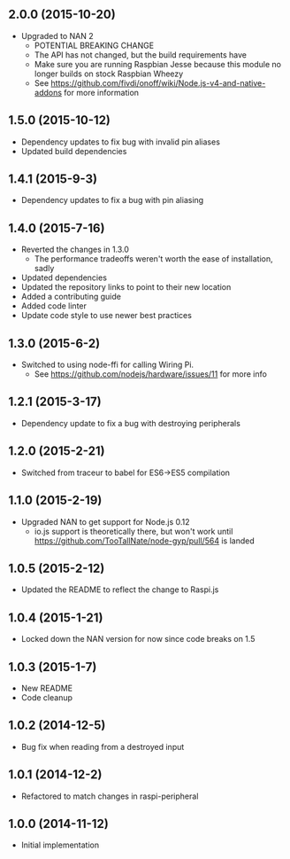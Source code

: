 ## 2.0.0 (2015-10-20)

- Upgraded to NAN 2
  - POTENTIAL BREAKING CHANGE
  - The API has not changed, but the build requirements have
  - Make sure you are running Raspbian Jesse because this module no longer builds on stock Raspbian Wheezy
  - See https://github.com/fivdi/onoff/wiki/Node.js-v4-and-native-addons for more information

## 1.5.0 (2015-10-12)

- Dependency updates to fix bug with invalid pin aliases
- Updated build dependencies

## 1.4.1 (2015-9-3)

- Dependency updates to fix a bug with pin aliasing

## 1.4.0 (2015-7-16)

- Reverted the changes in 1.3.0
  - The performance tradeoffs weren't worth the ease of installation, sadly
- Updated dependencies
- Updated the repository links to point to their new location
- Added a contributing guide
- Added code linter
- Update code style to use newer best practices

## 1.3.0 (2015-6-2)

- Switched to using node-ffi for calling Wiring Pi.
    - See https://github.com/nodejs/hardware/issues/11 for more info

## 1.2.1 (2015-3-17)

- Dependency update to fix a bug with destroying peripherals

## 1.2.0 (2015-2-21)

- Switched from traceur to babel for ES6->ES5 compilation

## 1.1.0 (2015-2-19)

- Upgraded NAN to get support for Node.js 0.12
  - io.js support is theoretically there, but won't work until https://github.com/TooTallNate/node-gyp/pull/564 is landed

## 1.0.5 (2015-2-12)

- Updated the README to reflect the change to Raspi.js

## 1.0.4 (2015-1-21)

- Locked down the NAN version for now since code breaks on 1.5

## 1.0.3 (2015-1-7)

- New README
- Code cleanup

## 1.0.2 (2014-12-5)

- Bug fix when reading from a destroyed input

## 1.0.1 (2014-12-2)

- Refactored to match changes in raspi-peripheral

## 1.0.0 (2014-11-12)

- Initial implementation